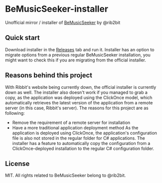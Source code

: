 # BeMusicSeeker-installer
Unofficial mirror / installer of [BeMusicSeeker](https://tumblr.ribbit.xyz/post/129562866015/bemusicseeker-正式版を公開しました-v034) by @rib2bit

## Quick start
Download installer in the [Releases](https://github.com/SayakaIsBaka/BeMusicSeeker-installer/releases/new) tab and run it. Installer has an option to migrate options from a previous regular BeMusicSeeker installation, you might want to check this if you are migrating from the official installer.

## Reasons behind this project
With Ribbit's website being currently down, the official installer is currently down as well. The installer also doesn't work if you managed to grab a copy, as the application was deployed using the ClickOnce model, which automatically retrieves the latest version of the application from a remote server (in this case, Ribbit's server).
The reasons for this project are as following:
- Remove the requirement of a remote server for installation
- Have a more traditional application deployment method
As the application is deployed using ClickOnce, the application's configuration file is also not stored in the regular folder for C# applications. The installer has a feature to automatically copy the configuration from a ClickOnce-deployed installation to the regular C# configuration folder.

## License
MIT. All rights related to BeMusicSeeker belong to @rib2bit.
